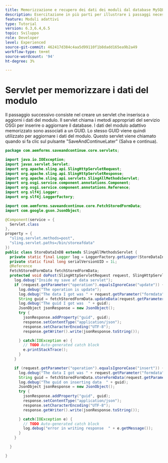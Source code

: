 ```yaml
---
title: Memorizzazione e recupero dei dati dei moduli dal database MySQL
description: Esercitazione in più parti per illustrare i passaggi necessari per memorizzare e recuperare i dati dei moduli
feature: Moduli adattivi
type: Tutorial
version: 6.3,6.4,6.5
topic: Sviluppo
role: Developer
level: Experienced
source-git-commit: 462417d384c4aa5d99110f1b8dadd165ea9b2a49
workflow-type: tm+mt
source-wordcount: '94'
ht-degree: 3%

---
```



# Servlet per memorizzare i dati del modulo

Il passaggio successivo consiste nel creare un servlet che inserisca o aggiorni i dati del modulo. Il servlet chiama i metodi appropriati del servizio OSGi per inserire o aggiornare il database. I dati del modulo adattivo memorizzato sono associati a un GUID. Lo stesso GUID viene quindi utilizzato per aggiornare i dati del modulo. Questo servlet viene chiamato quando si fa clic sul pulsante &quot;SaveAndContinueLater&quot; (Salva e continua).

```java
package com.aemforms.saveandcontinue.core.servlets;

import java.io.IOException;
import javax.servlet.Servlet;
import org.apache.sling.api.SlingHttpServletRequest;
import org.apache.sling.api.SlingHttpServletResponse;
import org.apache.sling.api.servlets.SlingAllMethodsServlet;
import org.osgi.service.component.annotations.Component;
import org.osgi.service.component.annotations.Reference;
import org.slf4j.Logger;
import org.slf4j.LoggerFactory;

import com.aemforms.saveandcontinue.core.FetchStoredFormData;
import com.google.gson.JsonObject;

@Component(service = {
  Servlet.class
},
property = {
  "sling.servlet.methods=post",
  "sling.servlet.paths=/bin/storeafdata"
})
public class StoreDataInDB extends SlingAllMethodsServlet {
  private static final Logger log = LoggerFactory.getLogger(StoreDataInDB.class);
  private static final long serialVersionUID = 1L;
  @Reference
  FetchStoredFormData fetchStoredFormData;
  protected void doPost(SlingHttpServletRequest request, SlingHttpServletResponse response) {
    log.debug("Inside my save af data servlet");
    if (request.getParameter("operation").equalsIgnoreCase("update")) {
      log.debug("The operation is update");
      log.debug("The data I got was " + request.getParameter("formdata"));
      String guid = fetchStoredFormData.updateData(request.getParameter("guid"), request.getParameter("formdata"));
      log.debug("The guid I got was  " + guid);
      JsonObject jsonResponse = new JsonObject();
      try {
        jsonResponse.addProperty("guid", guid);
        response.setContentType("application/json");
        response.setCharacterEncoding("UTF-8");
        response.getWriter().write(jsonResponse.toString());

      } catch(IOException e) {
        // TODO Auto-generated catch block
        e.printStackTrace();
      }
    }

    if (request.getParameter("operation").equalsIgnoreCase("insert")) {
      log.debug("The data I got was " + request.getParameter("formdata"));
      String guid = fetchStoredFormData.storeFormData(request.getParameter("formdata"));
      log.debug("The guid on inserting data  " + guid);
      JsonObject jsonResponse = new JsonObject();
      try {
        jsonResponse.addProperty("guid", guid);
        response.setContentType("application/json");
        response.setCharacterEncoding("UTF-8");
        response.getWriter().write(jsonResponse.toString());

      } catch(IOException e) {
        // TODO Auto-generated catch block
        log.debug("error in writing response  " + e.getMessage());
      }
    }

  }

}
```
